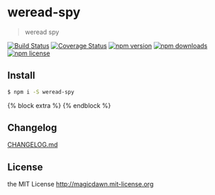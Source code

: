 <!-- AUTO_GENERATED_UNTOUCHED_FLAG -->

# weread-spy

> weread spy

[![Build Status](https://img.shields.io/travis/magicdawn/weread-spy.svg?style=flat-square)](https://travis-ci.org/magicdawn/weread-spy)
[![Coverage Status](https://img.shields.io/codecov/c/github/magicdawn/weread-spy.svg?style=flat-square)](https://codecov.io/gh/magicdawn/weread-spy)
[![npm version](https://img.shields.io/npm/v/weread-spy.svg?style=flat-square)](https://www.npmjs.com/package/weread-spy)
[![npm downloads](https://img.shields.io/npm/dm/weread-spy.svg?style=flat-square)](https://www.npmjs.com/package/weread-spy)
[![npm license](https://img.shields.io/npm/l/weread-spy.svg?style=flat-square)](http://magicdawn.mit-license.org)

## Install

```sh
$ npm i -S weread-spy
```


{% block extra %}
{% endblock %}


## Changelog

[CHANGELOG.md](CHANGELOG.md)

## License

the MIT License http://magicdawn.mit-license.org
